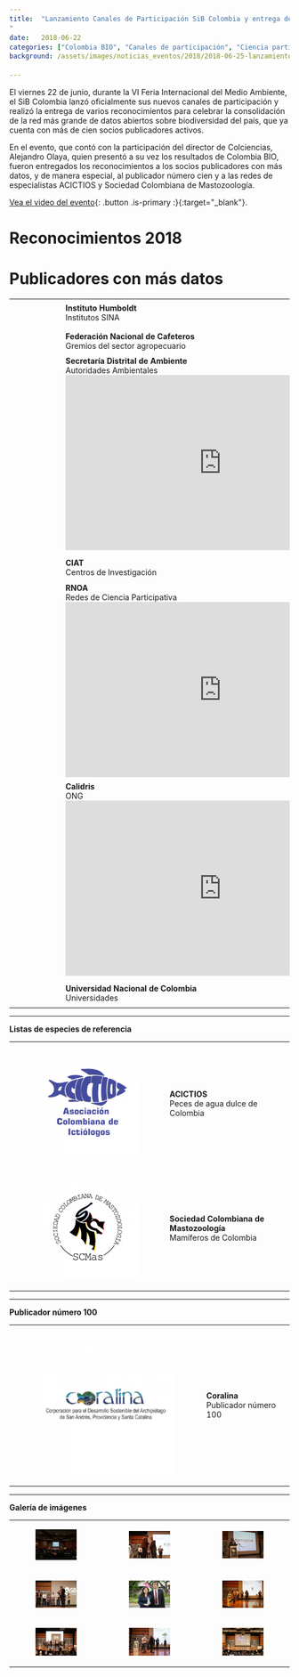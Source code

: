 ```yaml
---
title:  "Lanzamiento Canales de Participación SiB Colombia y entrega de reconocimientos 2018
"
date:   2018-06-22
categories: ["Colombia BIO", "Canales de participación", "Ciencia participativa", "2018", "Registros biológicos", "FIMA 2018"]
background: /assets/images/noticias_eventos/2018/2018-06-25-lanzamiento-canales-participacion.jpg

---
```



El viernes 22 de junio, durante la VI Feria Internacional del Medio Ambiente, el SiB Colombia lanzó oficialmente sus nuevos canales de participación y realizó la entrega de varios reconocimientos para celebrar la consolidación de la red más grande de datos abiertos sobre biodiversidad del país, que ya cuenta con más de cien socios publicadores activos.  

En el evento, que contó con la participación del director de Colciencias, Alejandro Olaya, quien presentó a su vez los resultados de Colombia BIO, fueron entregados los reconocimientos a los socios publicadores con más datos, y de manera especial, al publicador número cien y a las redes de especialistas ACICTIOS y Sociedad Colombiana de Mastozoología.   

[Vea el video del evento](https://www.facebook.com/watch/?v=1725704447523586){: .button .is-primary :}{:target="_blank"}. 


# Reconocimientos 2018

# Publicadores con más datos


| | |
|---|---|
| <figure class="image is-480x480"><img src="/assets/images/noticias_eventos/2018/2018-06-25-lanzamiento-canales-participacion-logos01.png"></figure>| **Instituto Humboldt**<br>Institutos SINA |
| <figure class="image is-480x480"><img src="/assets/images/noticias_eventos/2018/2018-06-25-lanzamiento-canales-participacion-logos02.png"></figure> | **Federación Nacional de Cafeteros**<br>Gremios del sector agropecuario |
| <figure class="image is-480x480"><img src="/assets/images/noticias_eventos/2018/2018-06-25-lanzamiento-canales-participacion-logos03.png"></figure> | **Secretaría Distrital de Ambiente**<br>Autoridades Ambientales<br><iframe width="560" height="315" src="https://www.youtube.com/embed/NjsnngDJzcE" title="YouTube video player" frameborder="0" allow="accelerometer; autoplay; clipboard-write; encrypted-media; gyroscope; picture-in-picture" allowfullscreen></iframe> |
| <figure class="image is-480x480"><img src="/assets/images/noticias_eventos/2018/2018-06-25-lanzamiento-canales-participacion-logos04.png"></figure> | **CIAT**<br>Centros de Investigación |
| <figure class="image is-480x480"><img src="/assets/images/noticias_eventos/2018/2018-06-25-lanzamiento-canales-participacion-logos05.png"></figure> | **RNOA**<br>Redes de Ciencia Participativa<br><iframe width="560" height="315" src="https://www.youtube.com/embed/Mnp7f0ax9OI" title="YouTube video player" frameborder="0" allow="accelerometer; autoplay; clipboard-write; encrypted-media; gyroscope; picture-in-picture" allowfullscreen></iframe>|
| <figure class="image is-480x480"><img src="/assets/images/noticias_eventos/2018/2018-06-25-lanzamiento-canales-participacion-logos06.png"></figure> | **Calidris**<br>ONG<br><iframe width="560" height="315" src="https://www.youtube.com/embed/Sk8rapfkO0I" title="YouTube video player" frameborder="0" allow="accelerometer; autoplay; clipboard-write; encrypted-media; gyroscope; picture-in-picture" allowfullscreen></iframe> |
| <figure class="image is-480x480"><img src="/assets/images/noticias_eventos/2018/2018-06-25-lanzamiento-canales-participacion-logos07.png"></figure> | **Universidad Nacional de Colombia**<br>Universidades |

---

**Listas de especies de referencia**  

| | |
|------------|------------|
| <figure class="image is-480x480"><img src="/assets/images/noticias_eventos/2018/2018-06-25-lanzamiento-canales-participacion-logos08.png"></figure> | **ACICTIOS** <br> Peces de agua dulce de Colombia |
| <figure class="image is-480x480"><img src="/assets/images/noticias_eventos/2018/2018-06-25-lanzamiento-canales-participacion-logos09.png"></figure> | **Sociedad Colombiana de Mastozoología** <br> Mamíferos de Colombia |

---

**Publicador número 100**  
 
| | |
|------------|------------|
| <figure class="image is-480x480"><img src="/assets/images/noticias_eventos/2018/2018-06-25-lanzamiento-canales-participacion-logos10.png"></figure> | **Coralina** <br>Publicador número 100 |


---

**Galería de imágenes**  

| | |  |
|-------------|-------------|-----|
|<figure class="image is-480x480"><img src="/assets/images/noticias_eventos/2018/2018-06-25-lanzamiento-canales-participacion1.jpg"></figure>|<figure class="image is-480x480"><img src="/assets/images/noticias_eventos/2018/2018-06-25-lanzamiento-canales-participacion2.jpg"></figure>|<figure class="image is-480x480"><img src="/assets/images/noticias_eventos/2018/2018-06-25-lanzamiento-canales-participacion3.jpg"></figure>|
|<figure class="image is-480x480"><img src="/assets/images/noticias_eventos/2018/2018-06-25-lanzamiento-canales-participacion4.jpg"></figure>|<figure class="image is-480x480"><img src="/assets/images/noticias_eventos/2018/2018-06-25-lanzamiento-canales-participacion5.jpg"></figure>|<figure class="image is-480x480"><img src="/assets/images/noticias_eventos/2018/2018-06-25-lanzamiento-canales-participacion6.jpg"></figure>|
|<figure class="image is-480x480"><img src="/assets/images/noticias_eventos/2018/2018-06-25-lanzamiento-canales-participacion7.jpg"></figure>|<figure class="image is-480x480"><img src="/assets/images/noticias_eventos/2018/2018-06-25-lanzamiento-canales-participacion8.jpg"></figure>|<figure class="image is-480x480"><img src="/assets/images/noticias_eventos/2018/2018-06-25-lanzamiento-canales-participacion9.jpg"></figure>|

